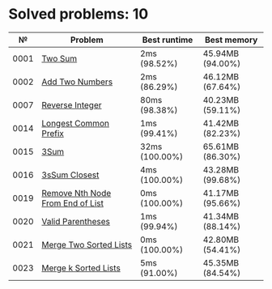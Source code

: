 # Solved problems: 10

| №    | Problem                                                            | Best runtime   | Best memory      |
|------|--------------------------------------------------------------------|----------------|------------------|
| 0001 | [Two Sum](src/main/kotlin/problems/p0001)                          | 2ms (98.52%)   | 45.94MB (94.00%) |
| 0002 | [Add Two Numbers](src/main/kotlin/problems/p0002)                  | 2ms (86.29%)   | 46.12MB (67.64%) |
| 0007 | [Reverse Integer](src/main/kotlin/problems/p0007)                  | 80ms (98.38%)  | 40.23MB (59.11%) |
| 0014 | [Longest Common Prefix](src/main/kotlin/problems/p0014)            | 1ms (99.41%)   | 41.42MB (82.23%) |
| 0015 | [3Sum](src/main/kotlin/problems/p0015)                             | 32ms (100.00%) | 65.61MB (86.30%) |
| 0016 | [3sSum Closest](src/main/kotlin/problems/p0016)                    | 4ms (100.00%)  | 43.28MB (99.68%) |
| 0019 | [Remove Nth Node From End of List](src/main/kotlin/problems/p0019) | 0ms (100.00%)  | 41.17MB (95.66%) |
| 0020 | [Valid Parentheses](src/main/kotlin/problems/p0020)                | 1ms (99.94%)   | 41.34MB (88.14%) |
| 0021 | [Merge Two Sorted Lists](src/main/kotlin/problems/p0021)           | 0ms (100.00%)  | 42.80MB (54.41%) |
| 0023 | [Merge k Sorted Lists](src/main/kotlin/problems/p0023)             | 5ms (91.00%)   | 45.35MB (84.54%) |

